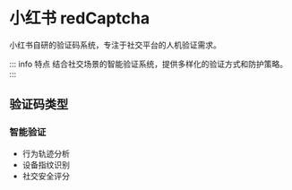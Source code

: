 # 小红书 redCaptcha

小红书自研的验证码系统，专注于社交平台的人机验证需求。

::: info 特点
结合社交场景的智能验证系统，提供多样化的验证方式和防护策略。
:::

## 验证码类型

### 智能验证
- 行为轨迹分析
- 设备指纹识别
- 社交安全评分 